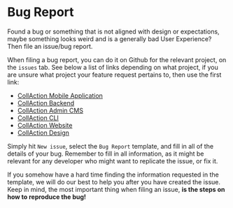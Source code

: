 # Bug Report

Found a bug or something that is not aligned with design or expectations, maybe something looks weird and is a generally bad User Experience? Then file an issue/bug report.

When filing a bug report, you can do it on Github for the relevant project, on the `issues` tab. See below a list of links depending on what project, if you are unsure what project your feature request pertains to, then use the first link:

* [CollAction Mobile Application](https://github.com/CollActionteam/collaction\_app/issues)
* [CollAction Backend](https://github.com/CollActionteam/collaction\_api/issues)
* [CollAction Admin CMS](https://github.com/CollActionteam/collaction\_cms/issues)
* [CollAction CLI](https://github.com/CollActionteam/collaction\_cli/issues)
* [CollAction Website](https://github.com/CollActionteam/collaction\_website/issues)
* [CollAction Design](https://github.com/CollActionteam/collaction\_design/issues)

Simply hit `New issue`, select the `Bug Report` template, and fill in all of the details of your bug. Remember to fill in all information, as it might be relevant for any developer who might want to replicate the issue, or fix it.

If you somehow have a hard time finding the information requested in the template, we will do our best to help you after you have created the issue. Keep in mind, the most important thing when filing an issue, **is the steps on how to reproduce the bug!**

